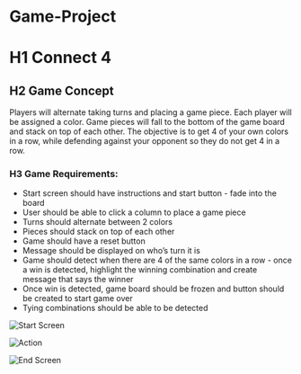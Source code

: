 # Game-Project

# H1 Connect 4
## H2 Game Concept
Players will alternate taking turns and placing a game piece. Each player will be assigned a color. Game pieces will fall to the bottom of the game board and stack on top of each other. The objective is to get 4 of your own colors in a row, while defending against your opponent so they do not get 4 in a row.
 
 
### H3 Game Requirements:
- Start screen should have instructions and start button - fade into the board
- User should be able to click a column to place a game piece
- Turns should alternate between 2 colors
- Pieces should stack on top of each other
- Game should have a reset button
- Message should be displayed on who’s turn it is
- Game should detect when there are 4 of the same colors in a row - once a win is detected, highlight the winning combination and create message that says the winner
- Once win is detected, game board should be frozen and button should be created to start game over
- Tying combinations should be able to be detected
 
 
![Start Screen](https://imgur.com/M4plDPd)
 
![Action](https://imgur.com/OvcTYvr)
 
![End Screen](https://imgur.com/q7uzpkD)
